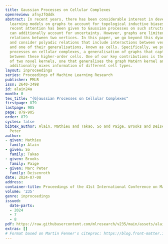 ```yaml
---
title: Gaussian Processes on Cellular Complexes
openreview: afnyJfQddk
abstract: In recent years, there has been considerable interest in developing machine
  learning models on graphs to account for topological inductive biases. In particular,
  recent attention has been given to Gaussian processes on such structures since they
  can additionally account for uncertainty. However, graphs are limited to modelling
  relations between two vertices. In this paper, we go beyond this dyadic setting
  and consider polyadic relations that include interactions between vertices, edges
  and one of their generalisations, known as cells. Specifically, we propose Gaussian
  processes on cellular complexes, a generalisation of graphs that captures interactions
  between these higher-order cells. One of our key contributions is the derivation
  of two novel kernels, one that generalises the graph Matérn kernel and one that
  additionally mixes information of different cell types.
layout: inproceedings
series: Proceedings of Machine Learning Research
publisher: PMLR
issn: 2640-3498
id: alain24a
month: 0
tex_title: "{G}aussian Processes on Cellular Complexes"
firstpage: 879
lastpage: 905
page: 879-905
order: 879
cycles: false
bibtex_author: Alain, Mathieu and Takao, So and Paige, Brooks and Deisenroth, Marc
  Peter
author:
- given: Mathieu
  family: Alain
- given: So
  family: Takao
- given: Brooks
  family: Paige
- given: Marc Peter
  family: Deisenroth
date: 2024-07-08
address:
container-title: Proceedings of the 41st International Conference on Machine Learning
volume: '235'
genre: inproceedings
issued:
  date-parts:
  - 2024
  - 7
  - 8
pdf: https://raw.githubusercontent.com/mlresearch/v235/main/assets/alain24a/alain24a.pdf
extras: []
# Format based on Martin Fenner's citeproc: https://blog.front-matter.io/posts/citeproc-yaml-for-bibliographies/
---
```


